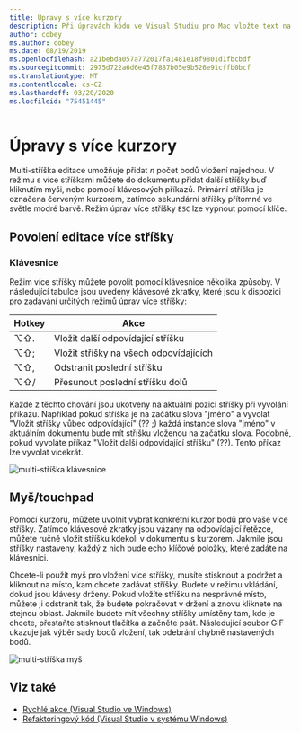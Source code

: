 ```yaml
---
title: Úpravy s více kurzory
description: Při úpravách kódu ve Visual Studiu pro Mac vložte text na více místech.
author: cobey
ms.author: cobey
ms.date: 08/19/2019
ms.openlocfilehash: a21bebda057a772017fa1481e18f9801d1fbcbdf
ms.sourcegitcommit: 2975d722a6d6e45f7887b05e9b526e91cffb0bcf
ms.translationtype: MT
ms.contentlocale: cs-CZ
ms.lasthandoff: 03/20/2020
ms.locfileid: "75451445"
---
```

# <a name="multi-caret-editing"></a>Úpravy s více kurzory

Multi-stříška editace umožňuje přidat _n_ počet bodů vložení najednou. V režimu s více stříškami můžete do dokumentu přidat další stříšky buď kliknutím myši, nebo pomocí klávesových příkazů. Primární stříška je označena červeným kurzorem, zatímco sekundární stříšky přítomné ve světle modré barvě. Režim úprav více stříšky `ESC` lze vypnout pomocí klíče.

## <a name="enabling-multi-caret-editing"></a>Povolení editace více stříšky

### <a name="keyboard"></a>Klávesnice

Režim více stříšky můžete povolit pomocí klávesnice několika způsoby. V následující tabulce jsou uvedeny klávesové zkratky, které jsou k dispozici pro zadávání určitých režimů úprav více stříšky:

| Hotkey  | Akce                        | 
|---------| ------------------------------|
|  ⌥⇧.   | Vložit další odpovídající stříšku    | 
|  ⌥⇧;   | Vložit stříšky na všech odpovídajících | 
|  ⌥⇧,   | Odstranit poslední stříšku             | 
|  ⌥⇧/   | Přesunout poslední stříšku dolů          | 

Každé z těchto chování jsou ukotveny na aktuální pozici stříšky při vyvolání příkazu. Například pokud stříška je na začátku slova "jméno" a vyvolat "Vložit stříšky vůbec odpovídající" (?? ;) každá instance slova "jméno" v aktuálním dokumentu bude mít stříšku vloženou na začátku slova. Podobně, pokud vyvoláte příkaz "Vložit další odpovídající stříšku" (??). Tento příkaz lze vyvolat vícekrát.

![multi-stříška klávesnice](media/multi-caret-keyboard.gif)

## <a name="mousetouchpad"></a>Myš/touchpad

Pomocí kurzoru, můžete uvolnit vybrat konkrétní kurzor bodů pro vaše více stříšky. Zatímco klávesové zkratky jsou vázány na odpovídající řetězce, můžete ručně vložit stříšku kdekoli v dokumentu s kurzorem. Jakmile jsou stříšky nastaveny, každý z nich bude echo klíčové položky, které zadáte na klávesnici.

Chcete-li použít myš pro vložení více stříšky, musíte stisknout a podržet a kliknout na místo, kam chcete zadávat stříšky. Budete v režimu vkládání, dokud jsou klávesy drženy. Pokud vložíte stříšku na nesprávné místo, můžete ji odstranit tak, že budete pokračovat v držení a znovu kliknete na stejnou oblast. Jakmile budete mít všechny stříšky umístěny tam, kde je chcete, přestaňte stisknout tlačítka a začněte psát. Následující soubor GIF ukazuje jak výběr sady bodů vložení, tak odebrání chybně nastavených bodů.

![multi-stříška myš](media/multi-caret-mouse.gif)

## <a name="see-also"></a>Viz také

- [Rychlé akce (Visual Studio ve Windows)](/visualstudio/ide/quick-actions)
- [Refaktoringový kód (Visual Studio v systému Windows)](/visualstudio/ide/refactoring-in-visual-studio)
